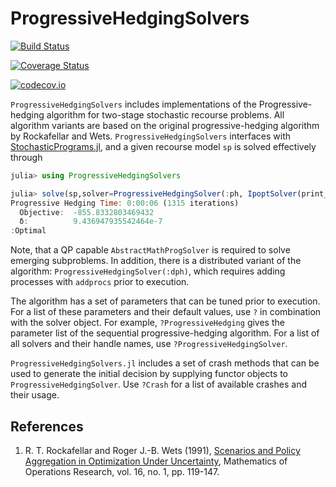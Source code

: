 # ProgressiveHedgingSolvers

[![Build Status](https://travis-ci.org/martinbiel/ProgressiveHedgingSolvers.jl.svg?branch=master)](https://travis-ci.org/martinbiel/ProgressiveHedgingSolvers.jl)

[![Coverage Status](https://coveralls.io/repos/martinbiel/ProgressiveHedgingSolvers.jl/badge.svg?branch=master&service=github)](https://coveralls.io/github/martinbiel/ProgressiveHedgingSolvers.jl?branch=master)

[![codecov.io](http://codecov.io/github/martinbiel/ProgressiveHedgingSolvers.jl/coverage.svg?branch=master)](http://codecov.io/github/martinbiel/ProgressiveHedgingSolvers.jl?branch=master)

`ProgressiveHedgingSolvers` includes implementations of the Progressive-hedging algorithm for two-stage stochastic recourse problems. All algorithm variants are based on the original progressive-hedging algorithm by Rockafellar and Wets. `ProgressiveHedgingSolvers` interfaces with [StochasticPrograms.jl][StochProg], and a given recourse model `sp` is solved effectively through

```julia
julia> using ProgressiveHedgingSolvers

julia> solve(sp,solver=ProgressiveHedgingSolver(:ph, IpoptSolver(print_level=0)))
Progressive Hedging Time: 0:00:06 (1315 iterations)
  Objective:  -855.8332803469432
  δ:          9.436947935542464e-7
:Optimal

```

Note, that a QP capable `AbstractMathProgSolver` is required to solve emerging subproblems. In addition, there is a distributed variant of the algorithm: `ProgressiveHedgingSolver(:dph)`, which requires adding processes with `addprocs` prior to execution.

The algorithm has a set of parameters that can be tuned prior to execution. For a list of these parameters and their default values, use `?` in combination with the solver object. For example, `?ProgressiveHedging` gives the parameter list of the sequential progressive-hedging algorithm. For a list of all solvers and their handle names, use `?ProgressiveHedgingSolver`.

`ProgressiveHedgingSolvers.jl` includes a set of crash methods that can be used to generate the initial decision by supplying functor objects to `ProgressiveHedgingSolver`. Use `?Crash` for a list of available crashes and their usage.

[StochProg]: https://github.com/martinbiel/StochasticPrograms.jl

## References

1. R. T. Rockafellar and Roger J.-B. Wets (1991), [Scenarios and Policy Aggregation in Optimization Under Uncertainty](https://pubsonline.informs.org/doi/10.1287/moor.16.1.119),
Mathematics of Operations Research, vol. 16, no. 1, pp. 119-147.
